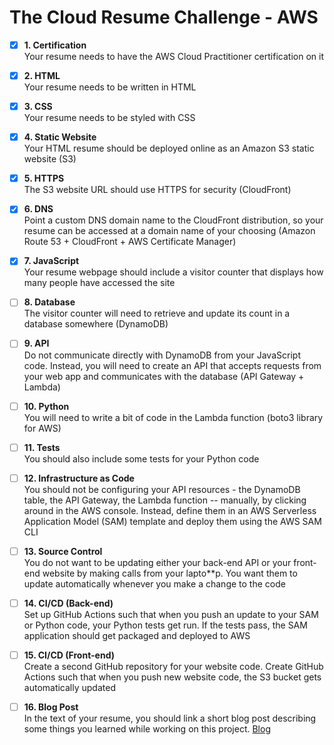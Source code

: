 # The Cloud Resume Challenge - AWS

- [x] **1. Certification** </br>
Your resume needs to have the AWS Cloud Practitioner certification on it

- [x] **2. HTML** </br>
Your resume needs to be written in HTML

- [x] **3. CSS** </br>
Your resume needs to be styled with CSS

- [x] **4. Static Website** </br>
Your HTML resume should be deployed online as an Amazon S3 static website (S3)

- [x] **5. HTTPS** </br>
The S3 website URL should use HTTPS for security (CloudFront)

- [x] **6. DNS** </br>
Point a custom DNS domain name to the CloudFront distribution, so your resume can be accessed at a domain name of your choosing (Amazon Route 53 + CloudFront + AWS Certificate Manager)

- [x] **7. JavaScript** </br>
Your resume webpage should include a visitor counter that displays how many people have accessed the site

- [ ] **8. Database** </br>
The visitor counter will need to retrieve and update its count in a database somewhere (DynamoDB)

- [ ] **9. API** </br>
Do not communicate directly with DynamoDB from your JavaScript code. Instead, you will need to create an API that accepts requests from your web app and communicates with the database (API Gateway + Lambda)

- [ ] **10. Python** </br>
You will need to write a bit of code in the Lambda function (boto3 library for AWS)

- [ ] **11. Tests** </br>
You should also include some tests for your Python code

- [ ] **12. Infrastructure as Code** </br>
You should not be configuring your API resources - the DynamoDB table, the API Gateway, the Lambda function -- manually, by clicking around in the AWS console. Instead, define them in an AWS Serverless Application Model (SAM) template and deploy them using the AWS SAM CLI

- [ ] **13. Source Control** </br>
You do not want to be updating either your back-end API or your front-end website by making calls from your lapto**p. You want them to update automatically whenever you make a change to the code

- [ ] **14. CI/CD (Back-end)** </br>
Set up GitHub Actions such that when you push an update to your SAM or Python code, your Python tests get run. If the tests pass, the SAM application should get packaged and deployed to AWS

- [ ] **15. CI/CD (Front-end)** </br>
  Create a second GitHub repository for your website code. Create GitHub Actions such that when you push new website code, the S3 bucket gets automatically updated

- [ ] **16. Blog Post** </br>
In the text of your resume, you should link a short blog post describing some things you learned while working on this project. [Blog](https://isis-from-sf.hashnode.dev/)